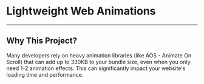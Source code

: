 ﻿# Lightweight Web Animations
 ---
## Why This Project?
Many developers rely on heavy animation libraries (like AOS -
            Animate On Scroll) that can add up to 330KB to your bundle size,
            even when you only need 1-2 animation effects. This can
            significantly impact your website's loading time and performance.
